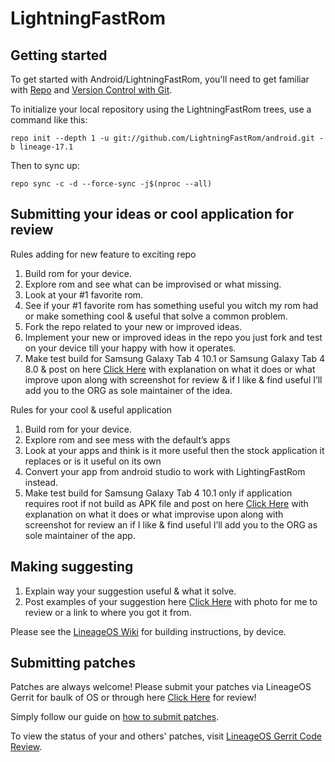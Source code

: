 LightningFastRom
===========

Getting started
---------------

To get started with Android/LightningFastRom, you'll need to get
familiar with [Repo](https://source.android.com/source/using-repo.html) and [Version Control with Git](https://source.android.com/source/version-control.html).

To initialize your local repository using the LightningFastRom trees, use a command like this:
```
repo init --depth 1 -u git://github.com/LightningFastRom/android.git -b lineage-17.1
```
Then to sync up:
```
repo sync -c -d --force-sync -j$(nproc --all)
```
Submitting your ideas or cool application for review
----------------------------------------------
Rules adding for new feature to exciting repo
1. Build rom for your device.
2. Explore rom and see what can be improvised or what missing.
3. Look at your #1 favorite rom.
4. See if your #1 favorite rom has something useful you witch my rom had or make something cool & useful that solve a common problem.
5. Fork the repo related to your new or improved ideas.
6. Implement your new or improved ideas in the repo you just fork and test on your device till your happy with how it operates.
7. Make test build for Samsung Galaxy Tab 4 10.1 or Samsung Galaxy Tab 4 8.0 & post on here [Click Here](https://forum.xda-developers.com/tab-4/development/samsung-galaxy-tab-4-light-project-t3877643) with explanation on what it does or what improve upon along with screenshot for review & if I like & find useful I’ll add you to the ORG as sole maintainer of the idea.

Rules for your cool & useful application
1. Build rom for your device.
2. Explore rom and see mess with the default’s apps
3. Look at your apps and think is it more useful then the stock application it replaces or is it useful on its own
5. Convert your app from android studio to work with LightingFastRom instead.
6. Make test build for Samsung Galaxy Tab 4 10.1 only if application requires root if not build as APK file and post on here [Click Here](https://forum.xda-developers.com/tab-4/development/samsung-galaxy-tab-4-light-project-t3877643) with explanation on what it does or what improvise upon along with screenshot for review an if I like & find useful I’ll add you to the ORG as sole maintainer of the app.

Making suggesting
----------------------------------------------
1. Explain way your suggestion useful & what it solve.
2. Post examples of your suggestion here [Click Here](https://forum.xda-developers.com/tab-4/development/samsung-galaxy-tab-4-light-project-t3877643) with photo for me to review or a link to where you got it from.

Please see the [LineageOS Wiki](https://wiki.lineageos.org/) for building instructions, by device.


Submitting patches
------------------
Patches are always welcome! Please submit your patches via LineageOS Gerrit for baulk of OS or through here [Click Here](https://forum.xda-developers.com/tab-4/development/samsung-galaxy-tab-4-light-project-t3877643) for review!

Simply follow our guide on [how to submit patches](https://wiki.lineageos.org/submitting-patch-howto.html).

To view the status of your and others' patches, visit [LineageOS Gerrit Code Review](https://review.lineageos.org/).


